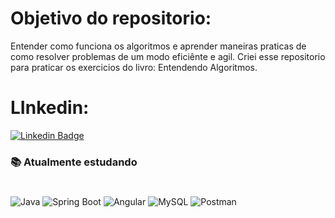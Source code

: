# Objetivo do repositorio:

Entender como funciona os algoritmos e aprender maneiras praticas de como resolver problemas de um modo eficiênte e agil.
Criei esse repositorio para praticar os exercicios do livro: Entendendo Algoritmos.

# LInkedin:
[![Linkedin Badge](https://img.shields.io/badge/-LinkedIn-blue?style=flat-square&logo=Linkedin&logoColor=white)](https://www.linkedin.com/in/moizes-junior)

### 📚 Atualmente estudando
#

![Java](https://img.shields.io/badge/Java-ED8B00?style=for-the-badge&logo=java&logoColor=white)
![Spring Boot](https://img.shields.io/badge/Spring%20Boot-6DB33F?style=for-the-badge&logo=spring-boot&logoColor=white)
![Angular](https://img.shields.io/badge/Angular-DD0031?style=for-the-badge&logo=angular&logoColor=white)
![MySQL](https://img.shields.io/badge/MySQL-005C84?style=for-the-badge&logo=mysql&logoColor=white)
![Postman](https://img.shields.io/badge/Postman-FF6C37?style=for-the-badge&logo=postman&logoColor=white)

